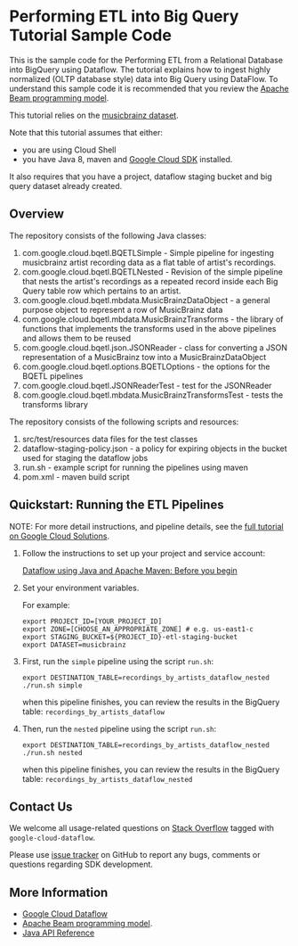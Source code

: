 # Performing ETL into Big Query Tutorial Sample Code

This is the sample code for the Performing ETL from a Relational Database into BigQuery using Dataflow.  The tutorial explains how to ingest highly normalized (OLTP database style) data into Big Query using DataFlow. To understand this sample code it is recommended that you review the [Apache Beam programming model](https://beam.apache.org/documentation/programming-guide/). 

This tutorial relies on the [musicbrainz dataset](https://musicbrainz.org/doc/MusicBrainz_Database). 

Note that this tutorial assumes that either:
* you are using Cloud Shell
* you have Java 8, maven and [Google Cloud SDK](https://cloud.google.com/sdk/docs/) installed.  

It also requires that you have a project, dataflow staging bucket and big query dataset already created. 


## Overview

The repository consists of the following Java classes: 

1. com.google.cloud.bqetl.BQETLSimple - Simple pipeline for ingesting musicbrainz artist recording data as a flat table of artist's recordings.
2. com.google.cloud.bqetl.BQETLNested - Revision of the simple pipeline that nests the artist's recordings as a repeated record inside each Big Query table row which pertains to an artist.
3. com.google.cloud.bqetl.mbdata.MusicBrainzDataObject - a general purpose object to represent a row of MusicBrainz data
4. com.google.cloud.bqetl.mbdata.MusicBrainzTransforms - the library of functions that implements the transforms used in the above pipelines and allows them to be reused
5. com.google.cloud.bqetl.json.JSONReader - class for converting a JSON representation of a MusicBrainz tow into a MusicBrainzDataObject
6. com.google.cloud.bqetl.options.BQETLOptions - the options for the BQETL pipelines
7. com.google.cloud.bqetl.JSONReaderTest - test for the JSONReader
8. com.google.cloud.bqetl.mbdata.MusicBrainzTransformsTest - tests the transforms library

The repository consists of the following scripts and resources: 

1. src/test/resources data files for the test classes 
1. dataflow-staging-policy.json - a policy for expiring objects in the bucket used for staging the dataflow jobs
1. run.sh - example script for running the pipelines using maven
1. pom.xml - maven build script 
 

## Quickstart: Running the ETL Pipelines

NOTE: For more detail instructions, and pipeline details, see the [full tutorial on Google Cloud Solutions](https://cloud.google.com/solutions/performing-etl-from-relational-database-into-bigquery). 

1. Follow the instructions to set up your project and service account:

   [Dataflow using Java and Apache Maven: Before you begin](https://cloud.google.com/dataflow/docs/quickstarts/quickstart-java-maven#before-you-begin)

1. Set your environment variables.  

   For example: 

     ```shell
     export PROJECT_ID=[YOUR_PROJECT_ID]
     export ZONE=[CHOOSE_AN_APPROPRIATE_ZONE] # e.g. us-east1-c
     export STAGING_BUCKET=${PROJECT_ID}-etl-staging-bucket
     export DATASET=musicbrainz
     
     ```

1. First, run the `simple` pipeline using the script `run.sh`:

     ```shell
     export DESTINATION_TABLE=recordings_by_artists_dataflow_nested
     ./run.sh simple
     ```
     
   when this pipeline finishes, you can review the results in the BigQuery table: `recordings_by_artists_dataflow`

1. Then, run the `nested` pipeline using the script `run.sh`:

     ```shell
     export DESTINATION_TABLE=recordings_by_artists_dataflow_nested
     ./run.sh nested
     ```
    when this pipeline finishes, you can review the results in the BigQuery table: `recordings_by_artists_dataflow_nested`

## Contact Us

We welcome all usage-related questions on [Stack Overflow](http://stackoverflow.com/questions/tagged/google-cloud-dataflow)
tagged with `google-cloud-dataflow`.

Please use [issue tracker](https://github.com/GoogleCloudPlatform/bqii-dataflow/issues)
on GitHub to report any bugs, comments or questions regarding SDK development.

## More Information

* [Google Cloud Dataflow](https://cloud.google.com/dataflow/)
* [Apache Beam programming model](https://beam.apache.org/documentation/programming-guide/).
* [Java API Reference](https://cloud.google.com/dataflow/java-sdk/JavaDoc/index)
